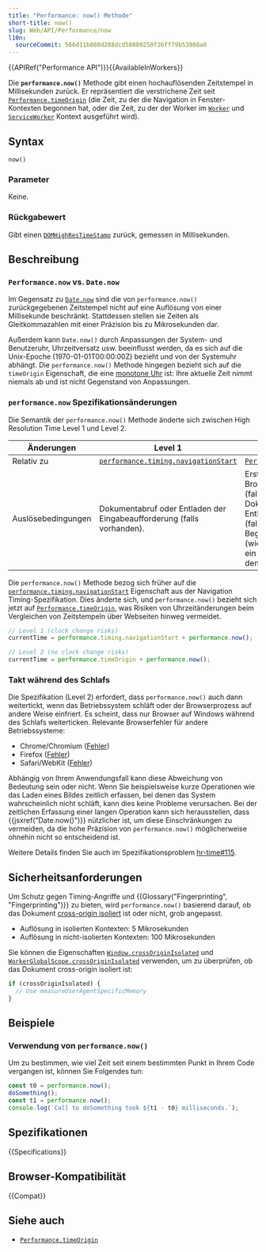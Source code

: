 ```yaml
---
title: "Performance: now() Methode"
short-title: now()
slug: Web/API/Performance/now
l10n:
  sourceCommit: 566d11b080d288dcd50809250f26ff79b53908a0
---
```


{{APIRef("Performance API")}}{{AvailableInWorkers}}

Die **`performance.now()`** Methode gibt einen hochauflösenden Zeitstempel in Millisekunden zurück. Er repräsentiert die verstrichene Zeit seit [`Performance.timeOrigin`](/de/docs/Web/API/Performance/timeOrigin) (die Zeit, zu der die Navigation in Fenster-Kontexten begonnen hat, oder die Zeit, zu der der Worker im [`Worker`](/de/docs/Web/API/Worker) und [`ServiceWorker`](/de/docs/Web/API/ServiceWorker) Kontext ausgeführt wird).

## Syntax

```js-nolint
now()
```

### Parameter

Keine.

### Rückgabewert

Gibt einen [`DOMHighResTimeStamp`](/de/docs/Web/API/DOMHighResTimeStamp) zurück, gemessen in Millisekunden.

## Beschreibung

### `Performance.now` vs. `Date.now`

Im Gegensatz zu [`Date.now`](/de/docs/Web/JavaScript/Reference/Global_Objects/Date/now) sind die von `performance.now()` zurückgegebenen Zeitstempel nicht auf eine Auflösung von einer Millisekunde beschränkt. Stattdessen stellen sie Zeiten als Gleitkommazahlen mit einer Präzision bis zu Mikrosekunden dar.

Außerdem kann `Date.now()` durch Anpassungen der System- und Benutzeruhr, Uhrzeitversatz usw. beeinflusst werden, da es sich auf die Unix-Epoche (1970-01-01T00:00:00Z) bezieht und von der Systemuhr abhängt. Die `performance.now()` Methode hingegen bezieht sich auf die `timeOrigin` Eigenschaft, die eine [monotone Uhr](https://w3c.github.io/hr-time/#dfn-monotonic-clock) ist: Ihre aktuelle Zeit nimmt niemals ab und ist nicht Gegenstand von Anpassungen.

### `performance.now` Spezifikationsänderungen

Die Semantik der `performance.now()` Methode änderte sich zwischen High Resolution Time Level 1 und Level 2.

| Änderungen         | Level 1                                                                                    | Level 2                                                                                                                                                                                       |
| ------------------ | ------------------------------------------------------------------------------------------ | --------------------------------------------------------------------------------------------------------------------------------------------------------------------------------------------- |
| Relativ zu         | [`performance.timing.navigationStart`](/de/docs/Web/API/PerformanceTiming/navigationStart) | [`Performance.timeOrigin`](/de/docs/Web/API/Performance/timeOrigin)                                                                                                                           |
| Auslösebedingungen | Dokumentabruf oder Entladen der Eingabeaufforderung (falls vorhanden).                     | Erstellung des Browsing-Kontexts (falls kein vorheriges Dokument), Entladeaufforderung (falls vorhanden) oder Beginn der Navigation (wie in HTML definiert, ein paar Schritte vor dem Abruf). |

Die `performance.now()` Methode bezog sich früher auf die [`performance.timing.navigationStart`](/de/docs/Web/API/PerformanceTiming/navigationStart) Eigenschaft aus der Navigation Timing-Spezifikation. Dies änderte sich, und `performance.now()` bezieht sich jetzt auf [`Performance.timeOrigin`](/de/docs/Web/API/Performance/timeOrigin), was Risiken von Uhrzeitänderungen beim Vergleichen von Zeitstempeln über Webseiten hinweg vermeidet.

```js
// Level 1 (clock change risks)
currentTime = performance.timing.navigationStart + performance.now();

// Level 2 (no clock change risks)
currentTime = performance.timeOrigin + performance.now();
```

### Takt während des Schlafs

Die Spezifikation (Level 2) erfordert, dass `performance.now()` auch dann weitertickt, wenn das Betriebssystem schläft oder der Browserprozess auf andere Weise einfriert. Es scheint, dass nur Browser auf Windows während des Schlafs weiterticken. Relevante Browserfehler für andere Betriebssysteme:

- Chrome/Chromium ([Fehler](https://crbug.com/1206450))
- Firefox ([Fehler](https://bugzil.la/1709767))
- Safari/WebKit ([Fehler](https://webkit.org/b/225610))

Abhängig von Ihrem Anwendungsfall kann diese Abweichung von Bedeutung sein oder nicht. Wenn Sie beispielsweise kurze Operationen wie das Laden eines Bildes zeitlich erfassen, bei denen das System wahrscheinlich nicht schläft, kann dies keine Probleme verursachen. Bei der zeitlichen Erfassung einer langen Operation kann sich herausstellen, dass {{jsxref("Date.now()")}} nützlicher ist, um diese Einschränkungen zu vermeiden, da die hohe Präzision von `performance.now()` möglicherweise ohnehin nicht so entscheidend ist.

Weitere Details finden Sie auch im Spezifikationsproblem [hr-time#115](https://github.com/w3c/hr-time/issues/115#issuecomment-1172985601).

## Sicherheitsanforderungen

Um Schutz gegen Timing-Angriffe und {{Glossary("Fingerprinting", "Fingerprinting")}} zu bieten, wird `performance.now()` basierend darauf, ob das Dokument [cross-origin isoliert](/de/docs/Web/API/Window/crossOriginIsolated) ist oder nicht, grob angepasst.

- Auflösung in isolierten Kontexten: 5 Mikrosekunden
- Auflösung in nicht-isolierten Kontexten: 100 Mikrosekunden

Sie können die Eigenschaften [`Window.crossOriginIsolated`](/de/docs/Web/API/Window/crossOriginIsolated) und [`WorkerGlobalScope.crossOriginIsolated`](/de/docs/Web/API/WorkerGlobalScope/crossOriginIsolated) verwenden, um zu überprüfen, ob das Dokument cross-origin isoliert ist:

```js
if (crossOriginIsolated) {
  // Use measureUserAgentSpecificMemory
}
```

## Beispiele

### Verwendung von `performance.now()`

Um zu bestimmen, wie viel Zeit seit einem bestimmten Punkt in Ihrem Code vergangen ist, können Sie Folgendes tun:

```js
const t0 = performance.now();
doSomething();
const t1 = performance.now();
console.log(`Call to doSomething took ${t1 - t0} milliseconds.`);
```

## Spezifikationen

{{Specifications}}

## Browser-Kompatibilität

{{Compat}}

## Siehe auch

- [`Performance.timeOrigin`](/de/docs/Web/API/Performance/timeOrigin)
